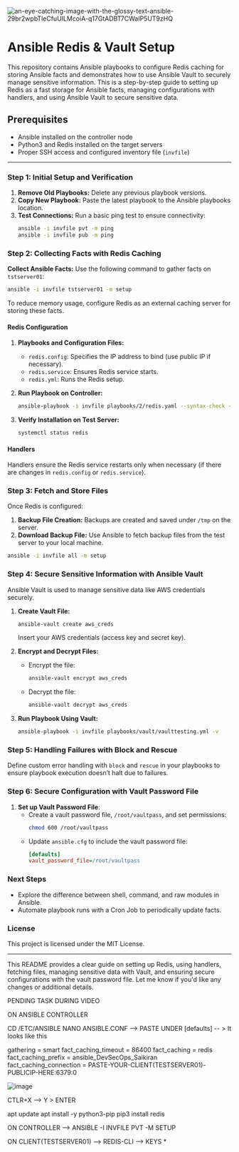 ![an-eye-catching-image-with-the-glossy-text-ansible-29br2wpbTleCfuUILMcoiA-q17GtADBT7CWaIP5UT9zHQ](https://github.com/user-attachments/assets/a9d0ef13-a6c4-4b52-8666-f177ff397e69)


# Ansible Redis & Vault Setup

This repository contains Ansible playbooks to configure Redis caching for storing Ansible facts and demonstrates how to use Ansible Vault to securely manage sensitive information. This is a step-by-step guide to setting up Redis as a fast storage for Ansible facts, managing configurations with handlers, and using Ansible Vault to secure sensitive data.

## Prerequisites

- Ansible installed on the controller node
- Python3 and Redis installed on the target servers
- Proper SSH access and configured inventory file (`invfile`)

---

### Step 1: Initial Setup and Verification

1. **Remove Old Playbooks:** Delete any previous playbook versions.
2. **Copy New Playbook:** Paste the latest playbook to the Ansible playbooks location.
3. **Test Connections:** Run a basic ping test to ensure connectivity:
   ```bash
   ansible -i invfile pvt -m ping
   ansible -i invfile pub -m ping
   ```

### Step 2: Collecting Facts with Redis Caching

**Collect Ansible Facts:** Use the following command to gather facts on `tstserver01`:
   ```bash
   ansible -i invfile tstserver01 -m setup
   ```
   
To reduce memory usage, configure Redis as an external caching server for storing these facts.

#### Redis Configuration

1. **Playbooks and Configuration Files:**
   - `redis.config`: Specifies the IP address to bind (use public IP if necessary).
   - `redis.service`: Ensures Redis service starts.
   - `redis.yml`: Runs the Redis setup.

2. **Run Playbook on Controller:**
   ```bash
   ansible-playbook -i invfile playbooks/2/redis.yaml --syntax-check -v
   ```

3. **Verify Installation on Test Server:**
   ```bash
   systemctl status redis
   ```

#### Handlers

Handlers ensure the Redis service restarts only when necessary (if there are changes in `redis.config` or `redis.service`).

### Step 3: Fetch and Store Files

Once Redis is configured:
1. **Backup File Creation:** Backups are created and saved under `/tmp` on the server.
2. **Download Backup File:** Use Ansible to fetch backup files from the test server to your local machine.

```bash
ansible -i invfile all -m setup
```

### Step 4: Secure Sensitive Information with Ansible Vault

Ansible Vault is used to manage sensitive data like AWS credentials securely.

1. **Create Vault File:**
   ```bash
   ansible-vault create aws_creds
   ```
   Insert your AWS credentials (access key and secret key).

2. **Encrypt and Decrypt Files:**
   - Encrypt the file:
     ```bash
     ansible-vault encrypt aws_creds
     ```
   - Decrypt the file:
     ```bash
     ansible-vault decrypt aws_creds
     ```

3. **Run Playbook Using Vault:**
   ```bash
   ansible-playbook -i invfile playbooks/vault/vaulttesting.yml -v
   ```

### Step 5: Handling Failures with Block and Rescue

Define custom error handling with `block` and `rescue` in your playbooks to ensure playbook execution doesn’t halt due to failures.

### Step 6: Secure Configuration with Vault Password File

1. **Set up Vault Password File**:
   - Create a vault password file, `/root/vaultpass`, and set permissions:
     ```bash
     chmod 600 /root/vaultpass
     ```
   - Update `ansible.cfg` to include the vault password file:
     ```ini
     [defaults]
     vault_password_file=/root/vaultpass
     ```

### Next Steps

- Explore the difference between shell, command, and raw modules in Ansible.
- Automate playbook runs with a Cron Job to periodically update facts.

### License

This project is licensed under the MIT License.

---

This README provides a clear guide on setting up Redis, using handlers, fetching files, managing sensitive data with Vault, and ensuring secure configurations with the vault password file. Let me know if you'd like any changes or additional details.




























PENDING TASK DURING VIDEO 

ON ANSIBLE CONTROLLER 

CD /ETC/ANSIBLE
NANO ANSIBLE.CONF --> PASTE UNDER [defaults] -- > It looks like this

gathering = smart
fact_caching_timeout = 86400
fact_caching = redis
fact_caching_prefix = ansible_DevSecOps_Saikiran
fact_caching_connection = PASTE-YOUR-CLIENT(TESTSERVER01)-PUBLICIP-HERE:6379:0

![image](https://github.com/user-attachments/assets/5a3e46dd-2534-4b97-8fff-0a380c747433)

CTLR+X --> Y > ENTER

apt update
apt install -y python3-pip
pip3 install redis

ON CONTROLLER --> ANSIBLE -I INVFILE PVT -M SETUP

ON CLIENT(TESTSERVER01) --> REDIS-CLI --> KEYS *


